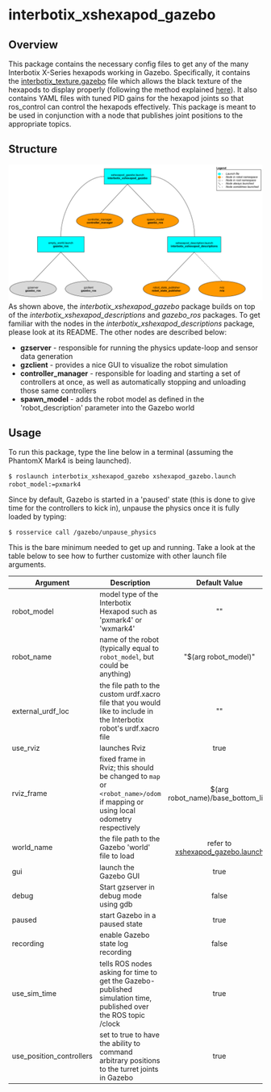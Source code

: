 # interbotix_xshexapod_gazebo

## Overview
This package contains the necessary config files to get any of the many Interbotix X-Series hexapods working in Gazebo. Specifically, it contains the [interbotix_texture.gazebo](config/interbotix_texture.gazebo) file which allows the black texture of the hexapods to display properly (following the method explained [here](http://answers.gazebosim.org/question/16280/how-to-use-custom-textures-on-urdf-models-in-gazebo/)). It also contains YAML files with tuned PID gains for the hexapod joints so that ros_control can control the hexapods effectively. This package is meant to be used in conjunction with a node that publishes joint positions to the appropriate topics.

## Structure
![xshexapod_gazebo_flowchart](images/xshexapod_gazebo_flowchart.png)
As shown above, the *interbotix_xshexapod_gazebo* package builds on top of the *interbotix_xshexapod_descriptions* and *gazebo_ros* packages. To get familiar with the nodes in the *interbotix_xshexapod_descriptions* package, please look at its README. The other nodes are described below:
- **gzserver** - responsible for running the physics update-loop and sensor data generation
- **gzclient** - provides a nice GUI to visualize the robot simulation
- **controller_manager** - responsible for loading and starting a set of controllers at once, as well as automatically stopping and unloading those same controllers
- **spawn_model** - adds the robot model as defined in the 'robot_description' parameter into the Gazebo world

## Usage
To run this package, type the line below in a terminal (assuming the PhantomX Mark4 is being launched).
```
$ roslaunch interbotix_xshexapod_gazebo xshexapod_gazebo.launch robot_model:=pxmark4
```
Since by default, Gazebo is started in a 'paused' state (this is done to give time for the controllers to kick in), unpause the physics once it is fully loaded by typing:
```
$ rosservice call /gazebo/unpause_physics
```
This is the bare minimum needed to get up and running. Take a look at the table below to see how to further customize with other launch file arguments.

| Argument | Description | Default Value |
| -------- | ----------- | :-----------: |
| robot_model | model type of the Interbotix Hexapod such as 'pxmark4' or 'wxmark4' | "" |
| robot_name | name of the robot (typically equal to `robot_model`, but could be anything) | "$(arg robot_model)" |
| external_urdf_loc | the file path to the custom urdf.xacro file that you would like to include in the Interbotix robot's urdf.xacro file| "" |
| use_rviz | launches Rviz | true |
| rviz_frame | fixed frame in Rviz; this should be changed to `map` or `<robot_name>/odom` if mapping or using local odometry respectively | $(arg robot_name)/base_bottom_link |
| world_name | the file path to the Gazebo 'world' file to load | refer to [xshexapod_gazebo.launch](launch/xshexapod_gazebo.launch) |
| gui | launch the Gazebo GUI | true |
| debug | Start gzserver in debug mode using gdb | false |
| paused | start Gazebo in a paused state | true |
| recording | enable Gazebo state log recording | false |
| use_sim_time | tells ROS nodes asking for time to get the Gazebo-published simulation time, published over the ROS topic /clock | true |
| use_position_controllers | set to true to have the ability to command arbitrary positions to the turret joints in Gazebo | true |
